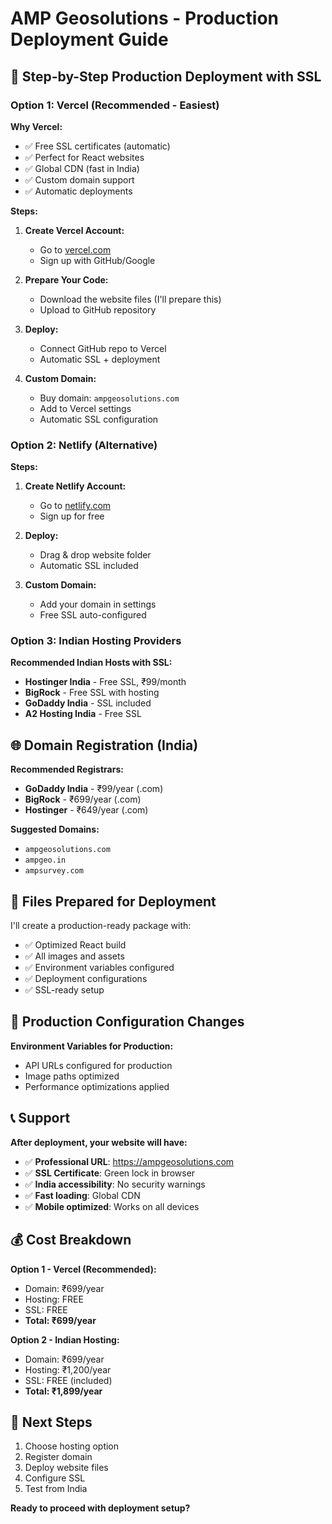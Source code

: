 # AMP Geosolutions - Production Deployment Guide

## 🚀 Step-by-Step Production Deployment with SSL

### Option 1: Vercel (Recommended - Easiest)

**Why Vercel:**
- ✅ Free SSL certificates (automatic)
- ✅ Perfect for React websites
- ✅ Global CDN (fast in India)
- ✅ Custom domain support
- ✅ Automatic deployments

**Steps:**
1. **Create Vercel Account:**
   - Go to [vercel.com](https://vercel.com)
   - Sign up with GitHub/Google

2. **Prepare Your Code:**
   - Download the website files (I'll prepare this)
   - Upload to GitHub repository

3. **Deploy:**
   - Connect GitHub repo to Vercel
   - Automatic SSL + deployment

4. **Custom Domain:**
   - Buy domain: `ampgeosolutions.com`
   - Add to Vercel settings
   - Automatic SSL configuration

### Option 2: Netlify (Alternative)

**Steps:**
1. **Create Netlify Account:**
   - Go to [netlify.com](https://netlify.com)
   - Sign up for free

2. **Deploy:**
   - Drag & drop website folder
   - Automatic SSL included

3. **Custom Domain:**
   - Add your domain in settings
   - Free SSL auto-configured

### Option 3: Indian Hosting Providers

**Recommended Indian Hosts with SSL:**
- **Hostinger India** - Free SSL, ₹99/month
- **BigRock** - Free SSL with hosting
- **GoDaddy India** - SSL included
- **A2 Hosting India** - Free SSL

## 🌐 Domain Registration (India)

**Recommended Registrars:**
- **GoDaddy India** - ₹99/year (.com)
- **BigRock** - ₹699/year (.com)
- **Hostinger** - ₹649/year (.com)

**Suggested Domains:**
- `ampgeosolutions.com`
- `ampgeo.in`
- `ampsurvey.com`

## 📂 Files Prepared for Deployment

I'll create a production-ready package with:
- ✅ Optimized React build
- ✅ All images and assets
- ✅ Environment variables configured
- ✅ Deployment configurations
- ✅ SSL-ready setup

## 🔧 Production Configuration Changes

**Environment Variables for Production:**
- API URLs configured for production
- Image paths optimized
- Performance optimizations applied

## 📞 Support

**After deployment, your website will have:**
- ✅ **Professional URL**: https://ampgeosolutions.com
- ✅ **SSL Certificate**: Green lock in browser
- ✅ **India accessibility**: No security warnings
- ✅ **Fast loading**: Global CDN
- ✅ **Mobile optimized**: Works on all devices

## 💰 Cost Breakdown

**Option 1 - Vercel (Recommended):**
- Domain: ₹699/year
- Hosting: FREE
- SSL: FREE
- **Total: ₹699/year**

**Option 2 - Indian Hosting:**
- Domain: ₹699/year  
- Hosting: ₹1,200/year
- SSL: FREE (included)
- **Total: ₹1,899/year**

## 🎯 Next Steps

1. Choose hosting option
2. Register domain
3. Deploy website files
4. Configure SSL
5. Test from India

**Ready to proceed with deployment setup?**